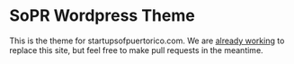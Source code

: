 # SoPR Wordpress Theme
This is the theme for startupsofpuertorico.com. We are [already working](https://github.com/SoPR/startupsofpuertorico.com) to replace this site, but feel free to make pull requests in the meantime.
